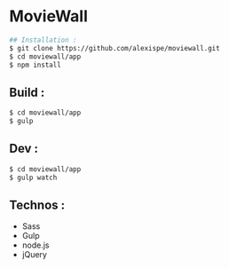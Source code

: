 # MovieWall

```sh
## Installation :
$ git clone https://github.com/alexispe/moviewall.git
$ cd moviewall/app
$ npm install
```
## Build :
```sh
$ cd moviewall/app
$ gulp
```
## Dev :
```sh
$ cd moviewall/app
$ gulp watch
```
## Technos :
 - Sass
 - Gulp
 - node.js
 - jQuery
